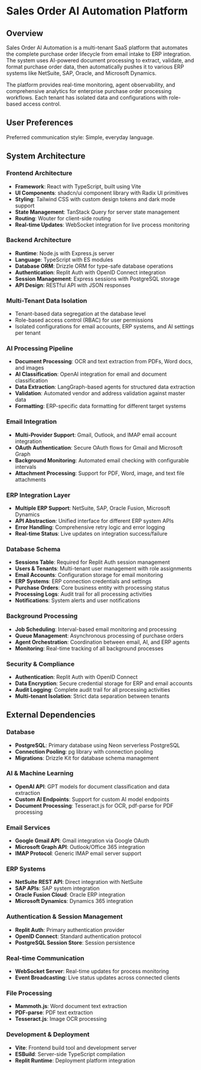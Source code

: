 # Sales Order AI Automation Platform

## Overview

Sales Order AI Automation is a multi-tenant SaaS platform that automates the complete purchase order lifecycle from email intake to ERP integration. The system uses AI-powered document processing to extract, validate, and format purchase order data, then automatically pushes it to various ERP systems like NetSuite, SAP, Oracle, and Microsoft Dynamics.

The platform provides real-time monitoring, agent observability, and comprehensive analytics for enterprise purchase order processing workflows. Each tenant has isolated data and configurations with role-based access control.

## User Preferences

Preferred communication style: Simple, everyday language.

## System Architecture

### Frontend Architecture
- **Framework**: React with TypeScript, built using Vite
- **UI Components**: shadcn/ui component library with Radix UI primitives
- **Styling**: Tailwind CSS with custom design tokens and dark mode support
- **State Management**: TanStack Query for server state management
- **Routing**: Wouter for client-side routing
- **Real-time Updates**: WebSocket integration for live process monitoring

### Backend Architecture
- **Runtime**: Node.js with Express.js server
- **Language**: TypeScript with ES modules
- **Database ORM**: Drizzle ORM for type-safe database operations
- **Authentication**: Replit Auth with OpenID Connect integration
- **Session Management**: Express sessions with PostgreSQL storage
- **API Design**: RESTful API with JSON responses

### Multi-Tenant Data Isolation
- Tenant-based data segregation at the database level
- Role-based access control (RBAC) for user permissions
- Isolated configurations for email accounts, ERP systems, and AI settings per tenant

### AI Processing Pipeline
- **Document Processing**: OCR and text extraction from PDFs, Word docs, and images
- **AI Classification**: OpenAI integration for email and document classification
- **Data Extraction**: LangGraph-based agents for structured data extraction
- **Validation**: Automated vendor and address validation against master data
- **Formatting**: ERP-specific data formatting for different target systems

### Email Integration
- **Multi-Provider Support**: Gmail, Outlook, and IMAP email account integration
- **OAuth Authentication**: Secure OAuth flows for Gmail and Microsoft Graph
- **Background Monitoring**: Automated email checking with configurable intervals
- **Attachment Processing**: Support for PDF, Word, image, and text file attachments

### ERP Integration Layer
- **Multiple ERP Support**: NetSuite, SAP, Oracle Fusion, Microsoft Dynamics
- **API Abstraction**: Unified interface for different ERP system APIs
- **Error Handling**: Comprehensive retry logic and error logging
- **Real-time Status**: Live updates on integration success/failure

### Database Schema
- **Sessions Table**: Required for Replit Auth session management
- **Users & Tenants**: Multi-tenant user management with role assignments
- **Email Accounts**: Configuration storage for email monitoring
- **ERP Systems**: ERP connection credentials and settings
- **Purchase Orders**: Core business entity with processing status
- **Processing Logs**: Audit trail for all processing activities
- **Notifications**: System alerts and user notifications

### Background Processing
- **Job Scheduling**: Interval-based email monitoring and processing
- **Queue Management**: Asynchronous processing of purchase orders
- **Agent Orchestration**: Coordination between email, AI, and ERP agents
- **Monitoring**: Real-time tracking of all background processes

### Security & Compliance
- **Authentication**: Replit Auth with OpenID Connect
- **Data Encryption**: Secure credential storage for ERP and email accounts
- **Audit Logging**: Complete audit trail for all processing activities
- **Multi-tenant Isolation**: Strict data separation between tenants

## External Dependencies

### Database
- **PostgreSQL**: Primary database using Neon serverless PostgreSQL
- **Connection Pooling**: pg library with connection pooling
- **Migrations**: Drizzle Kit for database schema management

### AI & Machine Learning
- **OpenAI API**: GPT models for document classification and data extraction
- **Custom AI Endpoints**: Support for custom AI model endpoints
- **Document Processing**: Tesseract.js for OCR, pdf-parse for PDF processing

### Email Services
- **Google Gmail API**: Gmail integration via Google OAuth
- **Microsoft Graph API**: Outlook/Office 365 integration
- **IMAP Protocol**: Generic IMAP email server support

### ERP Systems
- **NetSuite REST API**: Direct integration with NetSuite
- **SAP APIs**: SAP system integration
- **Oracle Fusion Cloud**: Oracle ERP integration
- **Microsoft Dynamics**: Dynamics 365 integration

### Authentication & Session Management
- **Replit Auth**: Primary authentication provider
- **OpenID Connect**: Standard authentication protocol
- **PostgreSQL Session Store**: Session persistence

### Real-time Communication
- **WebSocket Server**: Real-time updates for process monitoring
- **Event Broadcasting**: Live status updates across connected clients

### File Processing
- **Mammoth.js**: Word document text extraction
- **PDF-parse**: PDF text extraction
- **Tesseract.js**: Image OCR processing

### Development & Deployment
- **Vite**: Frontend build tool and development server
- **ESBuild**: Server-side TypeScript compilation
- **Replit Runtime**: Deployment platform integration